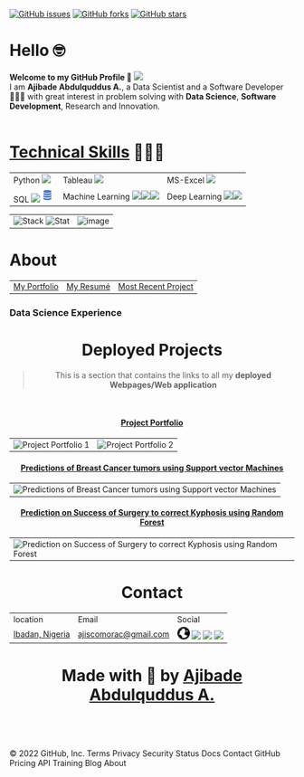[![GitHub issues](https://img.shields.io/github/issues/Ajisco/Ajisco)](https://github.com/Ajisco/Ajisco/issues)
[![GitHub forks](https://img.shields.io/github/forks/Ajisco/Ajisco)](https://github.com/Ajisco/Ajisco/network)
[![GitHub stars](https://img.shields.io/github/stars/Ajisco/Ajisco)](https://github.com/Ajisco/Ajisco/stargazers)

# Hello 🤓

**Welcome to my GitHub Profile 📔** ![](https://visitor-badge.glitch.me/badge?page_id=Ajisco.Ajisco&style=flat-square&color=ffeb00) <br/>
I am **Ajibade Abdulquddus A.**, a Data Scientist and a Software Developer 🕵🏽‍♂️ with great  interest in problem solving with **Data Science**, **Software Development**, Research and Innovation.
<br/><br/>
# [Technical Skills](https://github.com/Ajisco?tab=repositories) 👨🏽‍💻
| | | | 
|:--|:--|:--|
|Python <a href="https://www.python.org"><img width="22px" src="https://cdn.jsdelivr.net/npm/simple-icons@v3/icons/python.svg" /></a>  |Tableau <a href="https://www.tableau.com"><img width="22px" src="https://cdn.jsdelivr.net/npm/simple-icons@v3/icons/tableau.svg" /></a>  |  MS-Excel <a href="https://www.microsoft.com/en-us/microsoft-365/excel"><img width="22px" src="https://cdn.jsdelivr.net/npm/simple-icons@v3/icons/microsoftexcel.svg"/></a>  |
|  SQL <a href="https://www.sqlite.org/index.html"><img width="22px" src="https://cdn.jsdelivr.net/npm/simple-icons@v3/icons/sqlite.svg" /></a><a href="https://www.mysql.com"><img alt="SQL" width="26px" src="https://raw.githubusercontent.com/github/explore/80688e429a7d4ef2fca1e82350fe8e3517d3494d/topics/sql/sql.png" /></a>  |  Machine Learning <a href="https://scikit-learn.org/stable/"><img width="45px" src="https://cdn.jsdelivr.net/npm/simple-icons@v3/icons/scikit-learn.svg" /></a><a href="https://numpy.org"><img width="22px" src="https://cdn.jsdelivr.net/npm/simple-icons@v3/icons/numpy.svg" /></a><a href="https://pandas.pydata.org"><img width="22px" src="https://cdn.jsdelivr.net/npm/simple-icons@v3/icons/pandas.svg" /></a>|  Deep Learning <a href="https://www.tensorflow.org"><img width="22px" src="https://cdn.jsdelivr.net/npm/simple-icons@v3/icons/tensorflow.svg" /></a><a href="https://keras.io"><img width="22px" src="https://cdn.jsdelivr.net/npm/simple-icons@v3/icons/keras.svg" /></a>|

| | |
|:--|:--|
|![Stack](https://github-readme-stats.vercel.app/api/top-langs/?username=Ajisco&show_icons=true&theme=great-gatsby&hide_border=true&langs_count=8) ![Stat](https://github-readme-stats.vercel.app/api?username=Ajisco&show_icons=true&theme=great-gatsby)| ![image](https://ajisco.netlify.app/assets/img/testimonials/testimonials-5.png)|

# About  

|  |   |   |
|:-|:--|:--|
|[My Portfolio](https://ajisco.netlify.app) | [My Resumé](https://ajisco.netlify.app/MyResume.pdf) | [Most Recent Project](https://github.com/Ajisco/Breast-Tumor-Predictions-using-SVM)|  
  

### Data Science Experience

<div align = "center">

# Deployed Projects  
> This is a section that contains the links to all my **deployed Webpages/Web application** 
<br/>
  
#### [Project Portfolio](https://ajisco.netlify.app)
| | |
|:-|:-|
|![Project Portfolio 1](https://ajisco.netlify.app/assets/img/portfolio/portfolio-1.png) | ![Project Portfolio 2](https://ajisco.netlify.app/assets/img/portfolio/portfolio-2.png) |


#### [Predictions of Breast Cancer tumors using Support vector Machines](https://github.com/Ajisco/Breast-Tumor-Predictions-using-SVM/blob/master/Breast%20Tumor%20Predictions%20using%20SVM.ipynb)
| |
|:-|
|![Predictions of Breast Cancer tumors using Support vector Machines](https://github.com/Ajisco/Breast-Tumor-Predictions-using-SVM/blob/master/Breast%20Tumor%20Predictions%20using%20SVM.ipynb) |


#### [ Prediction on Success of Surgery to correct Kyphosis using Random Forest](https://github.com/Ajisco/Kyphosis-Prediction-Using-Random-Forest)
| | |
|:-|:-|
| ![ Prediction on Success of Surgery to correct Kyphosis using Random Forest](https://github.com/Ajisco/Kyphosis-Prediction-Using-Random-Forest) ||

<!--div align = "center" -->
<h1>Contact</h1>

| | | |
|:--|:--|:--|
|location | Email | Social |
<a href= '#'>Ibadan, Nigeria </a> | ajiscomorac@gmail.com | [<img width="22px" src="https://raw.githubusercontent.com/iconic/open-iconic/master/svg/globe.svg" />](https://ajisco.netlify.app/) [<img width="22px" src="https://cdn.jsdelivr.net/npm/simple-icons@v3/icons/linkedin.svg" />](https://www.linkedin.com/in/ajibade-abdulquddus-ab5237159/) [<img width="22px" src="https://cdn.jsdelivr.net/npm/simple-icons@v3/icons/kaggle.svg" />](https://www.kaggle.com/ajibadeabdulqudus)  [<img width="22px" src="https://cdn.jsdelivr.net/npm/simple-icons@v3/icons/twitter.svg" />](https://mobile.twitter.com/Dayo_Ajisco)|


 <h1> Made with 💜 by <a href = "https://github.com/Ajisco"> Ajibade Abdulquddus A.  <a/> <h1/> 
</div>
© 2022 GitHub, Inc.
Terms
Privacy
Security
Status
Docs
Contact GitHub
Pricing
API
Training
Blog
About
